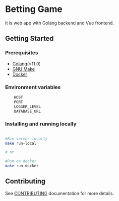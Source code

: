 # Betting Game

It is web app with Golang backend and Vue frontend.

## Getting Started

### Prerequisites

- [Golang](http://golang.org/)(>11.0)
- [GNU Make](https://www.gnu.org/software/make/)
- [Docker](http://docker.com)

### Environment variables

```bash
	HOST
	PORT
	LOGGER_LEVEL
	DATABASE_URL
```

### Installing and running locally

```bash

#Run server locally 
make run-local

# or

#Run on docker
make run-docker
```
	
## Contributing

See [CONTRIBUTING](CONTRIBUTING.md) documentation for more details.

